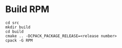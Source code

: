 # Build RPM

    cd src
    mkdir build
    cd build
    cmake .. -DCPACK_PACKAGE_RELEASE=<release number>
    cpack -G RPM
